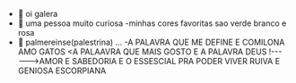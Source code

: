 - 👋 oi galera
- 👀 uma pessoa muito curiosa
-minhas cores favoritas sao verde branco e rosa
- 💞️  palmereinse(palestrina) ...
-A PALAVRA QUE ME DEFINE E COMILONA
AMO GATOS
<A PALAAVRA QUE MAIS GOSTO E A PALAVRA DEUS !---
--->AMOR E SABEDORIA E O ESSESCIAL PRA PODER VIVER
RUIVA E GENIOSA ESCORPIANA
